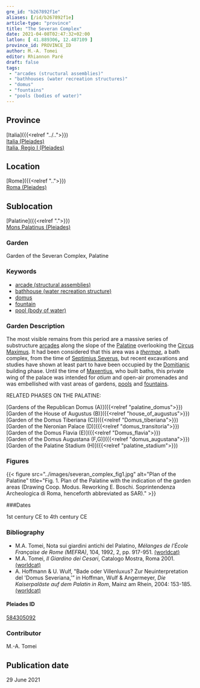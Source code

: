 ```yaml
---
gre_id: "b267892f1e"
aliases: [/id/b267892f1e]
article-type: "province"
title: "The Severan Complex"
date: 2021-04-08T02:47:32+02:00
latlon: [ 41.889306, 12.487109 ]
province_id: PROVINCE_ID
author: M.-A. Tomei
editor: Rhiannon Paré
draft: false
tags:
 - "arcades (structural assemblies)"
 - "bathhouses (water recreation structures)"
 - "domus"
 - "fountains"
 - "pools (bodies of water)"
---
```


## Province

[Italia]({{<relref "../..">}}) \
[Italia (Pleiades)](https://pleiades.stoa.org/places/1052) \
[Italia, Regio I (Pleiades)](https://pleiades.stoa.org/places/441075550)
<!-- -->
## Location

[Rome]({{<relref "..">}}) \
[Roma (Pleiades)](https://pleiades.stoa.org/places/423025)
<!-- -->
## Sublocation

[Palatine]({{<relref ".">}}) \
[Mons Palatinus (Pleiades)](https://pleiades.stoa.org/places/971691208)
<!-- -->
<!-- -->
<!-- -->
### Garden

Garden of the Severan Complex, Palatine
<!-- -->
### Keywords
<!-- -->
- [arcade (structural assemblies)](http://vocab.getty.edu/page/aat/300002580)
- [bathhouse (water recreation structure)](http://vocab.getty.edu/page/aat/300007347)
- [domus](http://vocab.getty.edu/page/aat/300005506)
- [fountain](http://vocab.getty.edu/page/aat/300006179)
- [pool (body of water)](http://vocab.getty.edu/page/aat/300008692)
<!-- -->
<!-- -->
### Garden Description
<!-- -->
The most visible remains from this period are a massive series of substructure [arcades](http://vocab.getty.edu/page/aat/300002580) along the slope of the [Palatine](https://en.wikipedia.org/wiki/Palatine_Hill) overlooking the [Circus Maximus](https://www.digitalaugustanrome.org/records/circus-maximus). It had been considered that this area was a  [*thermae*](https://en.wikipedia.org/wiki/Thermae), a bath complex, from the time of [Septimius Severus](https://en.wikipedia.org/wiki/Septimius_Severus), but recent excavations and studies have shown at least part to have been occupied by the [Domitianic](https://en.wikipedia.org/wiki/Domitian) building phase. Until the time of [Maxentius](https://en.wikipedia.org/wiki/Maxentius), who built baths, this private wing of the palace was intended for *otium* and open-air promenades and was embellished with vast areas of gardens, [pools](http://vocab.getty.edu/page/aat/300008692) and [fountains](http://vocab.getty.edu/page/aat/300006179).
<!-- -->
RELATED PHASES ON THE PALATINE:
<!-- -->
[Gardens of the Republican Domus (A)]({{<relref "palatine_domus">}})\
[Garden of the House of Augustus (B)]({{<relref "house_of_augustus">}})\
[Garden of the Domus Tiberiana (C)]({{<relref "Domus_tiberiana">}})\
[Garden of the Neronian Palace (D)]({{<relref "domus_transitoria">}})\
[Garden of the Domus Flavia (E)]({{<relref "Domus_flavia">}})\
[Garden of the Domus Augustana (F,G)]({{<relref "domus_augustana">}})\
[Garden of the Palatine Stadium (H)]({{<relref "palatine_stadium">}})
<!-- -->
<!-- -->
### Figures

{{< figure src="../images/severan_complex_fig1.jpg" alt="Plan of the Palatine" title="Fig. 1. Plan of the Palatine with the indication of the garden areas (Drawing Coop. Modus. Reworking E. Boschi. Soprintendenza Archeologica di Roma, henceforth abbreviated as SAR)." >}}
<!-- -->
###Dates

1st century CE to 4th century CE
<!-- -->
### Bibliography
<!-- -->
* M.A. Tomei, Nota sui giardini antichi del Palatino, *Mélanges de l’École Française de Rome (MEFRA)*, 104, 1992, 2, pp. 917-951. [(worldcat)](http://www.worldcat.org/oclc/972029282)
* M.A. Tomei, *Il Giardino dei Cesari*, Catalogo Mostra, Roma 2001. [(worldcat)](http://www.worldcat.org/oclc/5894435382)
* A. Hoffmann & U. Wulf, "Bade oder Villenluxus? Zur Neuinterpretation del 'Domus Severiana,'” in Hoffman, Wulf & Angermeyer, *Die Kaiserpaläste auf dem Palatin in Rom*, Mainz am Rhein, 2004: 153-185. [(worldcat)](http://www.worldcat.org/oclc/180145631)
<!-- -->
#### Pleiades ID

[584305092](https://pleiades.stoa.org/places/584305092)
<!-- -->
### Contributor

M.-A. Tomei
<!-- -->
## Publication date
<!-- -->
29 June 2021
